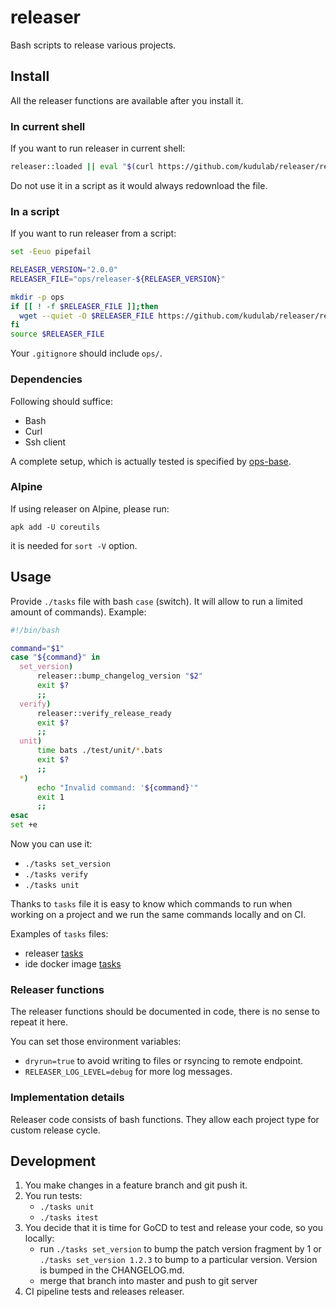 # releaser

Bash scripts to release various projects.

## Install
All the releaser functions are available after you install it.

### In current shell
If you want to run releaser in current shell:
```bash
releaser::loaded || eval "$(curl https://github.com/kudulab/releaser/releases/download/${RELEASER_VERSION}/releaser)"
```
 Do not use it in a script as it would always redownload the file.

### In a script

If you want to run releaser from a script:
```bash
set -Eeuo pipefail

RELEASER_VERSION="2.0.0"
RELEASER_FILE="ops/releaser-${RELEASER_VERSION}"

mkdir -p ops
if [[ ! -f $RELEASER_FILE ]];then
  wget --quiet -O $RELEASER_FILE https://github.com/kudulab/releaser/releases/download/${RELEASER_VERSION}/releaser
fi
source $RELEASER_FILE
```

Your `.gitignore` should include `ops/`.

### Dependencies

Following should suffice:
* Bash
* Curl
* Ssh client

A complete setup, which is actually tested is specified by [ops-base](https://github.com/kudulab/ops-base).

### Alpine
If using releaser on Alpine, please run:
```
apk add -U coreutils
```
it is needed for `sort -V` option.

## Usage
Provide `./tasks` file with bash `case` (switch). It will allow to run
 a limited amount of commands). Example:

```bash
#!/bin/bash

command="$1"
case "${command}" in
  set_version)
      releaser::bump_changelog_version "$2"
      exit $?
      ;;
  verify)
      releaser::verify_release_ready
      exit $?
      ;;
  unit)
      time bats ./test/unit/*.bats
      exit $?
      ;;
  *)
      echo "Invalid command: '${command}'"
      exit 1
      ;;
esac
set +e
```

Now you can use it:
* `./tasks set_version`
* `./tasks verify`
* `./tasks unit`

Thanks to `tasks` file it is easy to know which commands to run when working on a project and we
run the same commands locally and on CI.

Examples of `tasks` files:
 * releaser [tasks](./tasks)
 * ide docker image [tasks](./test/integration/test-files/ide-docker-image/tasks)

### Releaser functions
The releaser functions should be documented in code, there is no sense to repeat it here.

You can set those environment variables:
  * `dryrun=true` to avoid writing to files or rsyncing to remote endpoint.
  * `RELEASER_LOG_LEVEL=debug` for more log messages.


### Implementation details
Releaser code consists of bash functions. They allow each project type for custom release cycle.

## Development
1. You make changes in a feature branch and git push it.
1. You run tests:
   * `./tasks unit`
   * `./tasks itest`
1. You decide that it is time for GoCD to test and release your code, so you locally:
    * run `./tasks set_version` to bump the patch version fragment by 1 or
    `./tasks set_version 1.2.3` to bump to a particular version. Version is bumped in the CHANGELOG.md.
    * merge that branch into master and push to git server
1. CI pipeline tests and releases releaser.
